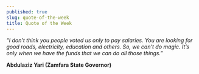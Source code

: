 ```yaml
---
published: true
slug: quote-of-the-week
title: Quote of the Week
---
```

_“I don’t think you people voted us only to pay salaries. You are looking for good roads, electricity, education and others. So, we can’t do magic. It’s only when we have the funds that we can do all those things.”_

   **Abdulaziz Yari (Zamfara State Governor)**
